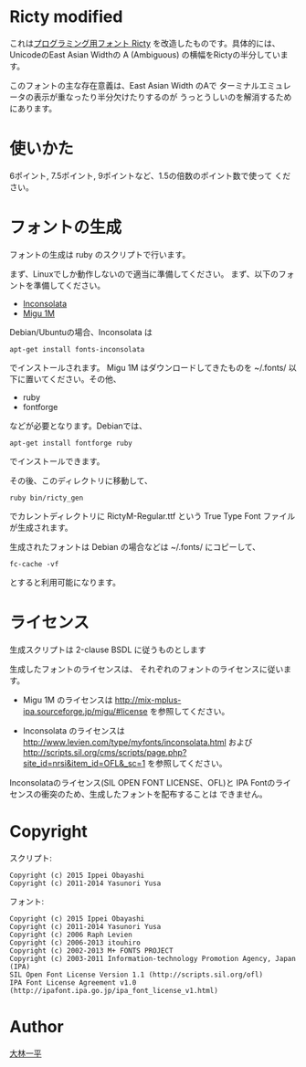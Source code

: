 # Ricty modified

これは[プログラミング用フォント Ricty](https://github.com/yascentur/Ricty)
を改造したものです。具体的には、UnicodeのEast Asian Widthの
A (Ambiguous) の横幅をRictyの半分しています。

このフォントの主な存在意義は、East Asian Width のAで
ターミナルエミュレータの表示が重なったり半分欠けたりするのが
うっとうしいのを解消するためにあります。

# 使いかた
6ポイント, 7.5ポイント, 9ポイントなど、1.5の倍数のポイント数で使って
ください。

# フォントの生成
フォントの生成は ruby のスクリプトで行います。

まず、Linuxでしか動作しないので適当に準備してください。
まず、以下のフォントを準備してください。

* [Inconsolata](http://levien.com/type/myfonts/inconsolata.html)
* [Migu 1M](http://mix-mplus-ipa.sourceforge.jp/)

Debian/Ubuntuの場合、Inconsolata は

    apt-get install fonts-inconsolata

でインストールされます。 Migu 1M はダウンロードしてきたものを
~/.fonts/ 以下に置いてください。その他、

* ruby
* fontforge

などが必要となります。Debianでは、

    apt-get install fontforge ruby

でインストールできます。

その後、このディレクトリに移動して、

    ruby bin/ricty_gen

でカレントディレクトリに RictyM-Regular.ttf という
True Type Font ファイルが生成されます。

生成されたフォントは Debian の場合などは ~/.fonts/
にコピーして、

    fc-cache -vf

とすると利用可能になります。

# ライセンス
生成スクリプトは 2-clause BSDL に従うものとします

生成したフォントのライセンスは、
それぞれのフォントのライセンスに従います。

* Migu 1M のライセンスは http://mix-mplus-ipa.sourceforge.jp/migu/#license
を参照してください。

* Inconsolata のライセンスは
http://www.levien.com/type/myfonts/inconsolata.html および
http://scripts.sil.org/cms/scripts/page.php?site_id=nrsi&item_id=OFL&_sc=1
を参照してください。


Inconsolataのライセンス(SIL OPEN FONT LICENSE、OFL)と
IPA Fontのライセンスの衝突のため、生成したフォントを配布することは
できません。

# Copyright
スクリプト:

    Copyright (c) 2015 Ippei Obayashi
    Copyright (c) 2011-2014 Yasunori Yusa

フォント:

    Copyright (c) 2015 Ippei Obayashi
    Copyright (c) 2011-2014 Yasunori Yusa
    Copyright (c) 2006 Raph Levien
    Copyright (c) 2006-2013 itouhiro
    Copyright (c) 2002-2013 M+ FONTS PROJECT
    Copyright (c) 2003-2011 Information-technology Promotion Agency, Japan (IPA)
    SIL Open Font License Version 1.1 (http://scripts.sil.org/ofl)
    IPA Font License Agreement v1.0 (http://ipafont.ipa.go.jp/ipa_font_license_v1.html)

# Author
[大林一平](http://www.kmc.gr.jp/~ohai/)
